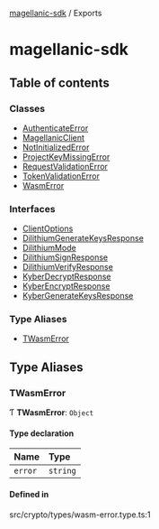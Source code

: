 [magellanic-sdk](README.md) / Exports

# magellanic-sdk

## Table of contents

### Classes

- [AuthenticateError](classes/AuthenticateError.md)
- [MagellanicClient](classes/MagellanicClient.md)
- [NotInitializedError](classes/NotInitializedError.md)
- [ProjectKeyMissingError](classes/ProjectKeyMissingError.md)
- [RequestValidationError](classes/RequestValidationError.md)
- [TokenValidationError](classes/TokenValidationError.md)
- [WasmError](classes/WasmError.md)

### Interfaces

- [ClientOptions](interfaces/ClientOptions.md)
- [DilithiumGenerateKeysResponse](interfaces/DilithiumGenerateKeysResponse.md)
- [DilithiumMode](interfaces/DilithiumMode.md)
- [DilithiumSignResponse](interfaces/DilithiumSignResponse.md)
- [DilithiumVerifyResponse](interfaces/DilithiumVerifyResponse.md)
- [KyberDecryptResponse](interfaces/KyberDecryptResponse.md)
- [KyberEncryptResponse](interfaces/KyberEncryptResponse.md)
- [KyberGenerateKeysResponse](interfaces/KyberGenerateKeysResponse.md)

### Type Aliases

- [TWasmError](modules.md#twasmerror)

## Type Aliases

### TWasmError

Ƭ **TWasmError**: `Object`

#### Type declaration

| Name | Type |
| :------ | :------ |
| `error` | `string` |

#### Defined in

src/crypto/types/wasm-error.type.ts:1
